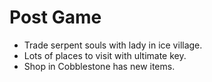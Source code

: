 # Post Game
* Trade serpent souls with lady in ice village. 
* Lots of places to visit with ultimate key. 
* Shop in Cobblestone has new items. 